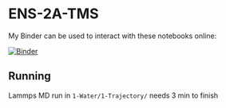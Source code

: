 # ENS-2A-TMS

My Binder can be used to interact with these notebooks online:

[![Binder](https://mybinder.org/badge_logo.svg)](https://mybinder.org/v2/gh/DLaage/ENS-2A-TMS/HEAD)

## Running

Lammps MD run in `1-Water/1-Trajectory/` needs 3 min to finish
